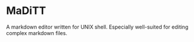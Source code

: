 # MaDiTT

A markdown editor written for UNIX shell. Especially well-suited for editing complex markdown files.
